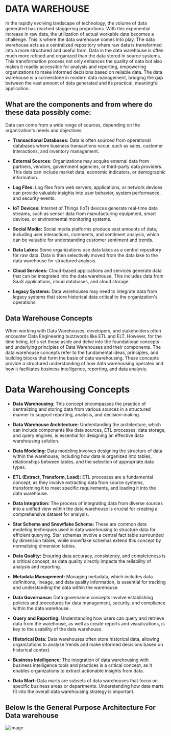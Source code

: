 # DATA WAREHOUSE

In the rapidly evolving landscape of technology, the volume of data generated has reached staggering proportions. With this exponential increase in raw data, the utilization of actual workable data becomes a challenge. This is where the data warehouse comes into play.
The data warehouse acts as a centralized repository where raw data is transformed into a more structured and useful form. Data in the data warehouse is often much more refined and organized than the data stored in source systems.
This transformation process not only enhances the quality of data but also makes it readily accessible for analysis and reporting, empowering organizations to make informed decisions based on reliable data.
The data warehouse is a cornerstone in modern data management, bridging the gap between the vast amount of data generated and its practical, meaningful application.

## What are the components and from where do these data possibly come:

Data can come from a wide range of sources, depending on the organization's needs and objectives:

- **Transactional Databases:** Data is often sourced from operational databases where business transactions occur, such as sales, customer interactions, and inventory management.

- **External Sources:** Organizations may acquire external data from partners, vendors, government agencies, or third-party data providers. This data can include market data, economic indicators, or demographic information.

- **Log Files:** Log files from web servers, applications, or network devices can provide valuable insights into user behavior, system performance, and security events.

- **IoT Devices:** Internet of Things (IoT) devices generate real-time data streams, such as sensor data from manufacturing equipment, smart devices, or environmental monitoring systems.

- **Social Media:** Social media platforms produce vast amounts of data, including user interactions, comments, and sentiment analysis, which can be valuable for understanding customer sentiment and trends.

- **Data Lakes:** Some organizations use data lakes as a central repository for raw data. Data is then selectively moved from the data lake to the data warehouse for structured analysis.

- **Cloud Services:** Cloud-based applications and services generate data that can be integrated into the data warehouse. This includes data from SaaS applications, cloud databases, and cloud storage.

- **Legacy Systems:** Data warehouses may need to integrate data from legacy systems that store historical data critical to the organization's operations.

## Data Warehouse Concepts

When working with Data Warehouses, developers, and stakeholders often encounter Data Engineering buzzwords like ETL and ELT. However, for the time being, let's set those aside and delve into the foundational concepts and underlying principles of Data Warehouses and their components.
The data warehouse concepts refer to the fundamental ideas, principles, and building blocks that form the basis of data warehousing. These concepts provide a structured understanding of how data warehousing operates and how it facilitates business intelligence, reporting, and data analysis.

# Data Warehousing Concepts

- **Data Warehousing:** This concept encompasses the practice of centralizing and storing data from various sources in a structured manner to support reporting, analysis, and decision-making.

- **Data Warehouse Architecture:** Understanding the architecture, which can include components like data sources, ETL processes, data storage, and query engines, is essential for designing an effective data warehousing solution.

- **Data Modeling:** Data modeling involves designing the structure of data within the warehouse, including how data is organized into tables, relationships between tables, and the selection of appropriate data types.

- **ETL (Extract, Transform, Load):** ETL processes are a fundamental concept, as they involve extracting data from source systems, transforming it to meet specific requirements, and loading it into the data warehouse.

- **Data Integration:** The process of integrating data from diverse sources into a unified view within the data warehouse is crucial for creating a comprehensive dataset for analysis.

- **Star Schema and Snowflake Schema:** These are common data modeling techniques used in data warehousing to structure data for efficient querying. Star schemas involve a central fact table surrounded by dimension tables, while snowflake schemas extend this concept by normalizing dimension tables.

- **Data Quality:** Ensuring data accuracy, consistency, and completeness is a critical concept, as data quality directly impacts the reliability of analysis and reporting.

- **Metadata Management:** Managing metadata, which includes data definitions, lineage, and data quality information, is essential for tracking and understanding the data within the warehouse.

- **Data Governance:** Data governance concepts involve establishing policies and procedures for data management, security, and compliance within the data warehouse.

- **Query and Reporting:** Understanding how users can query and retrieve data from the warehouse, as well as create reports and visualizations, is key to the usability of the data warehouse.

- **Historical Data:** Data warehouses often store historical data, allowing organizations to analyze trends and make informed decisions based on historical context.

- **Business Intelligence:** The integration of data warehousing with business intelligence tools and practices is a critical concept, as it enables organizations to extract actionable insights from data.

- **Data Mart:** Data marts are subsets of data warehouses that focus on specific business areas or departments. Understanding how data marts fit into the overall data warehousing strategy is important.
## Below Is the General Purpose Architecture For Data warehouse
![image](https://github.com/Zain-ul-Abdin45/literate-octo-system/assets/47116254/34288f02-827e-4eb9-a92e-2b84d147ba54)
